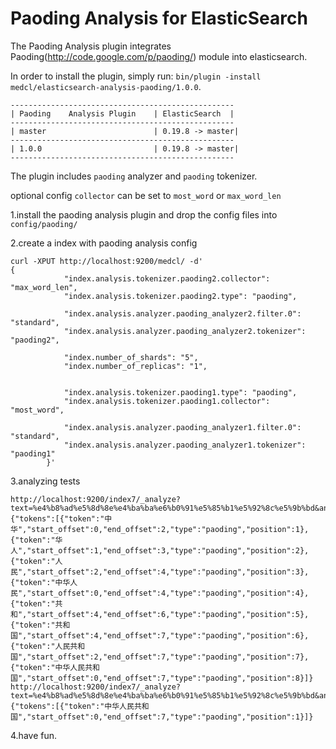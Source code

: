 Paoding Analysis for ElasticSearch
==================================

The Paoding Analysis plugin integrates Paoding(http://code.google.com/p/paoding/) module into elasticsearch.

In order to install the plugin, simply run: `bin/plugin -install medcl/elasticsearch-analysis-paoding/1.0.0`.

    --------------------------------------------------
    | Paoding    Analysis Plugin    | ElasticSearch  |
    --------------------------------------------------
    | master                        | 0.19.8 -> master|
    --------------------------------------------------
    | 1.0.0                         | 0.19.8 -> master|
    --------------------------------------------------

The plugin includes `paoding` analyzer and `paoding` tokenizer.

optional config `collector` can be set to `most_word` or `max_word_len`

1.install the paoding analysis plugin and drop the config files into `config/paoding/`

2.create a index with paoding analysis config

```
curl -XPUT http://localhost:9200/medcl/ -d'
{
            "index.analysis.tokenizer.paoding2.collector": "max_word_len",
            "index.analysis.tokenizer.paoding2.type": "paoding",

            "index.analysis.analyzer.paoding_analyzer2.filter.0": "standard",
            "index.analysis.analyzer.paoding_analyzer2.tokenizer": "paoding2",

            "index.number_of_shards": "5",
            "index.number_of_replicas": "1",


            "index.analysis.tokenizer.paoding1.type": "paoding",
            "index.analysis.tokenizer.paoding1.collector": "most_word",

            "index.analysis.analyzer.paoding_analyzer1.filter.0": "standard",
            "index.analysis.analyzer.paoding_analyzer1.tokenizer": "paoding1"
        }'

```

3.analyzing tests

```
http://localhost:9200/index7/_analyze?text=%e4%b8%ad%e5%8d%8e%e4%ba%ba%e6%b0%91%e5%85%b1%e5%92%8c%e5%9b%bd&analyzer=paoding_analyzer1
{"tokens":[{"token":"中华","start_offset":0,"end_offset":2,"type":"paoding","position":1},{"token":"华人","start_offset":1,"end_offset":3,"type":"paoding","position":2},{"token":"人民","start_offset":2,"end_offset":4,"type":"paoding","position":3},{"token":"中华人民","start_offset":0,"end_offset":4,"type":"paoding","position":4},{"token":"共和","start_offset":4,"end_offset":6,"type":"paoding","position":5},{"token":"共和国","start_offset":4,"end_offset":7,"type":"paoding","position":6},{"token":"人民共和国","start_offset":2,"end_offset":7,"type":"paoding","position":7},{"token":"中华人民共和国","start_offset":0,"end_offset":7,"type":"paoding","position":8}]}
http://localhost:9200/index7/_analyze?text=%e4%b8%ad%e5%8d%8e%e4%ba%ba%e6%b0%91%e5%85%b1%e5%92%8c%e5%9b%bd&analyzer=paoding_analyzer2
{"tokens":[{"token":"中华人民共和国","start_offset":0,"end_offset":7,"type":"paoding","position":1}]}
```

4.have fun.
